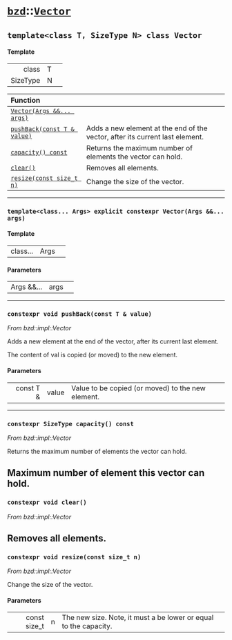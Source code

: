 # [`bzd`](../../index.md)::[`Vector`](../index.md)

## `template<class T, SizeType N> class Vector`

#### Template
||||
|---:|:---|:---|
|class|T||
|SizeType|N||

|Function||
|:---|:---|
|[`Vector(Args &&... args)`](./index.md)||
|[`pushBack(const T & value)`](./index.md)|Adds a new element at the end of the vector, after its current last element.|
|[`capacity() const`](./index.md)|Returns the maximum number of elements the vector can hold.|
|[`clear()`](./index.md)|Removes all elements.|
|[`resize(const size_t n)`](./index.md)|Change the size of the vector.|
------
### `template<class... Args> explicit constexpr Vector(Args &&... args)`

#### Template
||||
|---:|:---|:---|
|class...|Args||
#### Parameters
||||
|---:|:---|:---|
|Args &&...|args||
------
### `constexpr void pushBack(const T & value)`
*From bzd::impl::Vector*

Adds a new element at the end of the vector, after its current last element.

The content of val is copied (or moved) to the new element.
#### Parameters
||||
|---:|:---|:---|
|const T &|value|Value to be copied (or moved) to the new element. |
------
### `constexpr SizeType capacity() const`
*From bzd::impl::Vector*

Returns the maximum number of elements the vector can hold.

Maximum number of element this vector can hold.
------
### `constexpr void clear()`
*From bzd::impl::Vector*

Removes all elements.
------
### `constexpr void resize(const size_t n)`
*From bzd::impl::Vector*

Change the size of the vector.
#### Parameters
||||
|---:|:---|:---|
|const size_t|n|The new size. Note, it must a be lower or equal to the capacity. |
